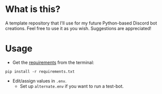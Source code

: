 # What is this?
A template repository that I'll use for my future Python-based Discord bot creations. Feel free to use it as you wish. Suggestions are appreciated!
# Usage
- Get the [requirements](https://guide.pycord.dev/installation) from the terminal:
```console
pip install -r requirements.txt
```
- Edit/assign values in `.env`.
  - Set up `alternate.env` if you want to run a test-bot.
